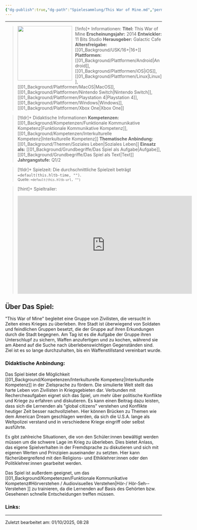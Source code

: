 ```yaml
---
{"dg-publish":true,"dg-path":"Spielesammlung/This War of Mine.md","permalink":"/spielesammlung/this-war-of-mine/","noteIcon":"2"}
---
```


---
>[!info]+ Informationen:
><img src="https://www.imdb.com/title/tt4334594/mediaviewer/rm2174932481/?ref_=tt_ov_i" style="float:left;height:175px;padding-right:10px">**Titel:** This War of Mine
>**Erscheinungsjahr:** 2014
>**Entwickler:** 11 Bits Studio
>**Herausgeber:** Galactic Cafe
>**Altersfreigabe:** [[01_Background/USK/16+\|16+]]
>**Plattformen:** [[01_Background/Plattformen/Android\|Android]],[[01_Background/Plattformen/iOS\|iOS]],[[01_Background/Plattformen/Linux\|Linux]],[[01_Background/Plattformen/MacOS\|MacOS]],[[01_Background/Plattformen/Nintendo Switch\|Nintendo Switch]],[[01_Background/Plattformen/Playstation 4\|Playstation 4]],[[01_Background/Plattformen/Windows\|Windows]],[[01_Background/Plattformen/Xbox One\|Xbox One]]

>[!tldr]+ Didaktische Informationen
>**Kompetenzen:** [[01_Background/Kompetenzen/Funktionale Kommunikative Kompetenz\|Funktionale Kommunikative Kompetenz]],[[01_Background/Kompetenzen/Interkulturelle Kompetenz\|Interkulturelle Kompetenz]]
>**Thematische Anbindung:** [[01_Background/Themen/Soziales Leben\|Soziales Leben]]
>**Einsatz als:** [[01_Background/Grundbegriffe/Das Spiel als Aufgabe\|Aufgabe]],[[01_Background/Grundbegriffe/Das Spiel als Text\|Text]]
>**Jahrgangstufe:** Q1/2

>[!tldr]+ Spielzeit: 
>Die durchschnittliche Spielzeit beträgt `=default(this.hltb-time, "")`.  
><sub>Quelle: `=default(this.hltb-url, "")`</sub>

>[!hint]+ Spieltrailer:
><iframe width="560" height="315" src="https://www.youtube.com/embed/BALBUyoTxQM?si=ght2o6f0J2QX60D3" title="YouTube video player" frameborder="0" allow="accelerometer; autoplay; clipboard-write; encrypted-media; gyroscope; picture-in-picture; web-share" referrerpolicy="strict-origin-when-cross-origin" allowfullscreen></iframe>

## Über Das Spiel:
"This War of Mine" begleitet eine Gruppe von Zivilisten, die versucht in Zeiten eines Krieges zu überleben. Ihre Stadt ist überwiegend von Soldaten und feindlichen Gruppen besetzt, die der Gruppe auf ihren Erkundungen durch die Stadt begegnen. Am Tag ist es die Aufgabe der Gruppe  ihren Unterschlupf zu sichern, Waffen anzufertigen und zu kochen, während sie am Abend auf die Suche nach überlebenswichtigen Gegenständen sind. Ziel ist es so lange durchzuhalten, bis ein Waffenstillstand vereinbart wurde. 
### Didaktische Anbindung:
Das Spiel bietet die Möglichkeit [[01_Background/Kompetenzen/Interkulturelle Kompetenz\|Interkulturelle Kompetenz]] in der Zielsprache zu fördern. Die simulierte Welt stellt das harte Leben von Zivilisten in Kriegsgebieten dar. Verbunden mit Rechercheaufgaben eignet sich das Spiel, um mehr über  politische Konflikte und Kriege zu erfahren und diskutieren. Es kann einen Beitrag dazu leisten, dass sich die Lernenden als "global citizens" verstehen und Konflikte heutiger Zeit besser nachvollziehen. Hier können Brücken zu Themen wie dem American Dream geschlagen werden, da sich die U.S.A. lange als Weltpolizei verstand und in verschiedene Kriege eingriff oder selbst ausführte.  

Es gibt zahlreiche ­Situationen, die von den Schüler:innen bewältigt werden müssen um die schwere Lage im Krieg zu überleben. Dies bietet Anlass, das eigene Spielverhalten in der Fremdsprache zu diskutieren und sich mit eigenen Werten und Prinzipien auseinander zu setzten. Hier kann fächerübergreifend mit den Religions- und Ethiklehrer:innen oder den Politiklehrer:innen gearbeitet werden. 

Das Spiel ist außerdem geeignet, um das  [[01_Background/Kompetenzen/Funktionale Kommunikative Kompetenz#Hörverstehen / Audiovisuelles Verstehen\|Hör­-/ Hör-Seh-­Verstehen ]] zu trainieren, da die Lernenden auf Basis des Gehörten bzw. Gesehenen schnelle Entscheidungen treffen müssen. 
### Links:

---
Zuletzt bearbeitet am: 01/10/2025, 08:28